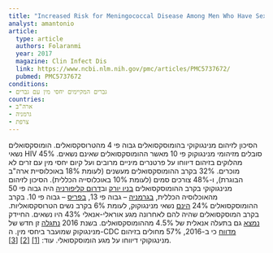 ```yaml
---
title: "Increased Risk for Meningococcal Disease Among Men Who Have Sex With Men in the United States, 2012-2015"
analyst: amantonio
article:
  type: article
  authors: Folaranmi
  year: 2017
  magazine: Clin Infect Dis
  link: https://www.ncbi.nlm.nih.gov/pmc/articles/PMC5737672/
  pubmed: PMC5737672
conditions:
- גברים המקיימים יחסי מין עם גברים
countries:
- ארה"ב
- גרמניה
- צרפת
---
```


הסיכון לזיהום מנינגוקוקי בהומוסקסואלים גבוה פי 4 מהטרוסקסואלים. הומוסקסואלים נשאי HIV סובלים מזיהומי מנינגוקוק פי 10 מאשר ההומוסקסואלים שאינם נשאים. 45% מהלוקים בזיהום דיווחו על פרטנרים מיניים מרובים ועל קיום יחסי מין עם זרים לא מוכרים.
32% בקרב ההומוסקסואלים מעשנים (לעומת 18% באוכלוסיית ארה"ב הבוגרת), ו-48% צורכים סמים (לעומת 10% באוכלוסייה הכללית).
הסיכון לזיהום מנינגוקוקי בקרב ההומוסקסואלים [בניו יורק](https://www.ncbi.nlm.nih.gov/pmc/articles/PMC3962794/) וב[דרום קליפורניה](https://www.ncbi.nlm.nih.gov/pubmed/27606798) היה גבוה פי 50 מהאוכלוסיה הכללית, [בגרמניה](https://www.ncbi.nlm.nih.gov/pmc/articles/PMC4972413/) – גבוה פי 13, [בפריס](http://www.eurosurveillance.org/content/10.2807/1560-7917.ES2015.20.3.21016) – גבוה פי 10.
בקרב ההומוסקסואלים 24% [הינם](https://www.ncbi.nlm.nih.gov/pubmed/7647127) נשאי מנינגוקוק, לעומת 6% בקרב נשים הטרוסקסואליות. בקרב המוסקסואלים שהיה להם לאחרונה מגע אוראלי-אנאלי 43% היו נשאים.
החיידק [נמצא](https://www.ncbi.nlm.nih.gov/pubmed/411836) גם בתעלה אנאלית של 4.5% מההומוסקסואלים.
בשנת 2016 [נתגלה](https://www.ncbi.nlm.nih.gov/pmc/articles/PMC4864352/) זן חדש של מנינגוקוק שמועבר ביחסי מין.
ה-CDC [מדווח](https://www.cdc.gov/meningococcal/downloads/NCIRD-EMS-Report.pdf) כי ב-2016, 57% מחולים בזיהום מנינגוקוקי דיווחו על מגע הומוסקסואלי. עוד: [[1]](https://www.ncbi.nlm.nih.gov/pubmed/26562570) [[2]](https://www.ncbi.nlm.nih.gov/pubmed/23870095) [[3]](https://www.cdc.gov/mmwr/preview/mmwrhtml/mm6151a4.htm).
